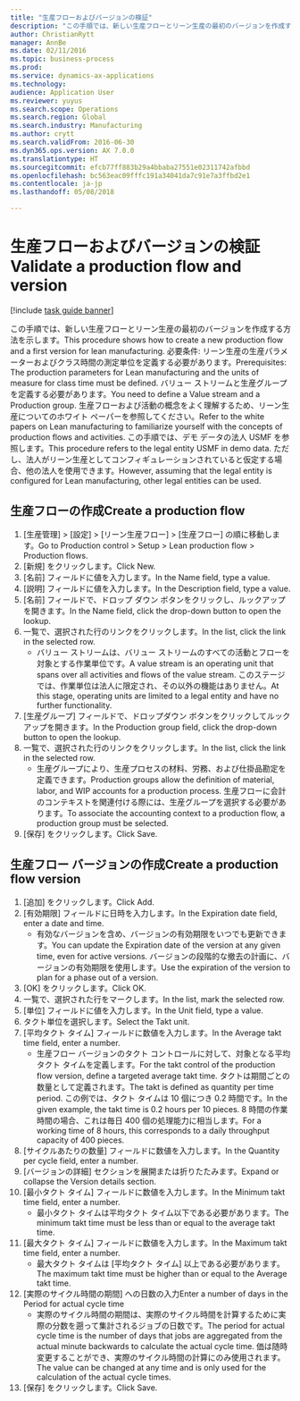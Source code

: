 ```yaml
--- 
title: "生産フローおよびバージョンの検証"
description: "この手順では、新しい生産フローとリーン生産の最初のバージョンを作成する方法を示します。"
author: ChristianRytt
manager: AnnBe
ms.date: 02/11/2016
ms.topic: business-process
ms.prod: 
ms.service: dynamics-ax-applications
ms.technology: 
audience: Application User
ms.reviewer: yuyus
ms.search.scope: Operations
ms.search.region: Global
ms.search.industry: Manufacturing
ms.author: crytt
ms.search.validFrom: 2016-06-30
ms.dyn365.ops.version: AX 7.0.0
ms.translationtype: HT
ms.sourcegitcommit: efcb77ff883b29a4bbaba27551e02311742afbbd
ms.openlocfilehash: bc563eac09fffc191a34041da7c91e7a3ffbd2e1
ms.contentlocale: ja-jp
ms.lasthandoff: 05/08/2018

---
```

# <a name="validate-a-production-flow-and-version"></a><span data-ttu-id="22ea1-103">生産フローおよびバージョンの検証</span><span class="sxs-lookup"><span data-stu-id="22ea1-103">Validate a production flow and version</span></span>

[!include [task guide banner](../../includes/task-guide-banner.md)]

<span data-ttu-id="22ea1-104">この手順では、新しい生産フローとリーン生産の最初のバージョンを作成する方法を示します。</span><span class="sxs-lookup"><span data-stu-id="22ea1-104">This procedure shows how to create a new production flow and a first version for lean manufacturing.</span></span> <span data-ttu-id="22ea1-105">必要条件: リーン生産の生産パラメーターおよびクラス時間の測定単位を定義する必要があります。</span><span class="sxs-lookup"><span data-stu-id="22ea1-105">Prerequisites: The production parameters for Lean manufacturing and the units of measure for class time must be defined.</span></span> <span data-ttu-id="22ea1-106">バリュー ストリームと生産グループを定義する必要があります。</span><span class="sxs-lookup"><span data-stu-id="22ea1-106">You need to define a Value stream and a Production group.</span></span> <span data-ttu-id="22ea1-107">生産フローおよび活動の概念をよく理解するため、リーン生産についてのホワイト ペーパーを参照してください。</span><span class="sxs-lookup"><span data-stu-id="22ea1-107">Refer to the white papers on Lean manufacturing to familiarize yourself with the concepts of production flows and activities.</span></span> <span data-ttu-id="22ea1-108">この手順では、デモ データの法人 USMF を参照します。</span><span class="sxs-lookup"><span data-stu-id="22ea1-108">This procedure refers to the legal entity USMF in demo data.</span></span> <span data-ttu-id="22ea1-109">ただし、法人がリーン生産としてコンフィギュレーションされていると仮定する場合、他の法人を使用できます。</span><span class="sxs-lookup"><span data-stu-id="22ea1-109">However, assuming that the legal entity is configured for Lean manufacturing, other legal entities can be used.</span></span>


## <a name="create-a-production-flow"></a><span data-ttu-id="22ea1-110">生産フローの作成</span><span class="sxs-lookup"><span data-stu-id="22ea1-110">Create a production flow</span></span>
1. <span data-ttu-id="22ea1-111">[生産管理] > [設定] > [リーン生産フロー] > [生産フロー] の順に移動します。</span><span class="sxs-lookup"><span data-stu-id="22ea1-111">Go to Production control > Setup > Lean production flow > Production flows.</span></span>
2. <span data-ttu-id="22ea1-112">[新規] をクリックします。</span><span class="sxs-lookup"><span data-stu-id="22ea1-112">Click New.</span></span>
3. <span data-ttu-id="22ea1-113">[名前] フィールドに値を入力します。</span><span class="sxs-lookup"><span data-stu-id="22ea1-113">In the Name field, type a value.</span></span>
4. <span data-ttu-id="22ea1-114">[説明] フィールドに値を入力します。</span><span class="sxs-lookup"><span data-stu-id="22ea1-114">In the Description field, type a value.</span></span>
5. <span data-ttu-id="22ea1-115">[名前] フィールドで、ドロップ ダウン ボタンをクリックし、ルックアップを開きます。</span><span class="sxs-lookup"><span data-stu-id="22ea1-115">In the Name field, click the drop-down button to open the lookup.</span></span>
6. <span data-ttu-id="22ea1-116">一覧で、選択された行のリンクをクリックします。</span><span class="sxs-lookup"><span data-stu-id="22ea1-116">In the list, click the link in the selected row.</span></span>
    * <span data-ttu-id="22ea1-117">バリュー ストリームは、バリュー ストリームのすべての活動とフローを対象とする作業単位です。</span><span class="sxs-lookup"><span data-stu-id="22ea1-117">A value stream is an operating unit that spans over all activities and flows of the value stream.</span></span>   <span data-ttu-id="22ea1-118">このステージでは、作業単位は法人に限定され、その以外の機能はありません。</span><span class="sxs-lookup"><span data-stu-id="22ea1-118">At this stage, operating units are limited to a legal entity and have no further functionality.</span></span>  
7. <span data-ttu-id="22ea1-119">[生産グループ] フィールドで、ドロップダウン ボタンをクリックしてルックアップを開きます。</span><span class="sxs-lookup"><span data-stu-id="22ea1-119">In the Production group field, click the drop-down button to open the lookup.</span></span>
8. <span data-ttu-id="22ea1-120">一覧で、選択された行のリンクをクリックします。</span><span class="sxs-lookup"><span data-stu-id="22ea1-120">In the list, click the link in the selected row.</span></span>
    * <span data-ttu-id="22ea1-121">生産グループにより、生産プロセスの材料、労務、および仕掛品勘定を定義できます。</span><span class="sxs-lookup"><span data-stu-id="22ea1-121">Production groups allow the definition of material, labor, and WIP accounts for a production process.</span></span> <span data-ttu-id="22ea1-122">生産フローに会計のコンテキストを関連付ける際には、生産グループを選択する必要があります。</span><span class="sxs-lookup"><span data-stu-id="22ea1-122">To associate the accounting context to a production flow, a production group must be selected.</span></span>  
9. <span data-ttu-id="22ea1-123">[保存] をクリックします。</span><span class="sxs-lookup"><span data-stu-id="22ea1-123">Click Save.</span></span>

## <a name="create-a-production-flow-version"></a><span data-ttu-id="22ea1-124">生産フロー バージョンの作成</span><span class="sxs-lookup"><span data-stu-id="22ea1-124">Create a production flow version</span></span>
1. <span data-ttu-id="22ea1-125">[追加] をクリックします。</span><span class="sxs-lookup"><span data-stu-id="22ea1-125">Click Add.</span></span>
2. <span data-ttu-id="22ea1-126">[有効期限] フィールドに日時を入力します。</span><span class="sxs-lookup"><span data-stu-id="22ea1-126">In the Expiration date field, enter a date and time.</span></span>
    * <span data-ttu-id="22ea1-127">有効なバージョンを含め、バージョンの有効期限をいつでも更新できます。</span><span class="sxs-lookup"><span data-stu-id="22ea1-127">You can update the Expiration date of the version at any given time, even for active versions.</span></span> <span data-ttu-id="22ea1-128">バージョンの段階的な撤去の計画に、バージョンの有効期限を使用します。</span><span class="sxs-lookup"><span data-stu-id="22ea1-128">Use the expiration of the version to plan for a phase out of a version.</span></span>  
3. <span data-ttu-id="22ea1-129">[OK] をクリックします。</span><span class="sxs-lookup"><span data-stu-id="22ea1-129">Click OK.</span></span>
4. <span data-ttu-id="22ea1-130">一覧で、選択された行をマークします。</span><span class="sxs-lookup"><span data-stu-id="22ea1-130">In the list, mark the selected row.</span></span>
5. <span data-ttu-id="22ea1-131">[単位] フィールドに値を入力します。</span><span class="sxs-lookup"><span data-stu-id="22ea1-131">In the Unit field, type a value.</span></span>
6. <span data-ttu-id="22ea1-132">タクト単位を選択します。</span><span class="sxs-lookup"><span data-stu-id="22ea1-132">Select the Takt unit.</span></span>
7. <span data-ttu-id="22ea1-133">[平均タクト タイム] フィールドに数値を入力します。</span><span class="sxs-lookup"><span data-stu-id="22ea1-133">In the Average takt time field, enter a number.</span></span>
    * <span data-ttu-id="22ea1-134">生産フロー バージョンのタクト コントロールに対して、対象となる平均タクト タイムを定義します。</span><span class="sxs-lookup"><span data-stu-id="22ea1-134">For the takt control of the production flow version, define a targeted average takt time.</span></span>   <span data-ttu-id="22ea1-135">タクトは期間ごとの数量として定義されます。</span><span class="sxs-lookup"><span data-stu-id="22ea1-135">The takt is defined as quantity  per time period.</span></span>  <span data-ttu-id="22ea1-136">この例では、タクト タイムは 10 個につき 0.2 時間です。</span><span class="sxs-lookup"><span data-stu-id="22ea1-136">In the given example, the takt time is 0.2 hours per 10 pieces.</span></span> <span data-ttu-id="22ea1-137">8 時間の作業時間の場合、これは毎日 400 個の処理能力に相当します。</span><span class="sxs-lookup"><span data-stu-id="22ea1-137">For a working time of 8 hours, this corresponds to a daily throughput capacity of 400 pieces.</span></span>  
8. <span data-ttu-id="22ea1-138">[サイクルあたりの数量] フィールドに数値を入力します。</span><span class="sxs-lookup"><span data-stu-id="22ea1-138">In the Quantity per cycle field, enter a number.</span></span>
9. <span data-ttu-id="22ea1-139">[バージョンの詳細] セクションを展開または折りたたみます。</span><span class="sxs-lookup"><span data-stu-id="22ea1-139">Expand or collapse the Version details section.</span></span>
10. <span data-ttu-id="22ea1-140">[最小タクト タイム] フィールドに数値を入力します。</span><span class="sxs-lookup"><span data-stu-id="22ea1-140">In the Minimum takt time field, enter a number.</span></span>
    * <span data-ttu-id="22ea1-141">最小タクト タイムは平均タクト タイム以下である必要があります。</span><span class="sxs-lookup"><span data-stu-id="22ea1-141">The minimum takt time must be less than or equal to the average takt time.</span></span>  
11. <span data-ttu-id="22ea1-142">[最大タクト タイム] フィールドに数値を入力します。</span><span class="sxs-lookup"><span data-stu-id="22ea1-142">In the Maximum takt time field, enter a number.</span></span>
    * <span data-ttu-id="22ea1-143">最大タクト タイムは [平均タクト タイム] 以上である必要があります。</span><span class="sxs-lookup"><span data-stu-id="22ea1-143">The maximum takt time must be higher than or equal to the Average takt time.</span></span>  
12. <span data-ttu-id="22ea1-144">[実際のサイクル時間の期間] への日数の入力</span><span class="sxs-lookup"><span data-stu-id="22ea1-144">Enter a number of days in the Period for actual cycle time</span></span>
    * <span data-ttu-id="22ea1-145">実際のサイクル時間の期間は、実際のサイクル時間を計算するために実際の分数を遡って集計されるジョブの日数です。</span><span class="sxs-lookup"><span data-stu-id="22ea1-145">The period for actual cycle time is the number of days that jobs are aggregated from the actual minute backwards to calculate the actual cycle time.</span></span> <span data-ttu-id="22ea1-146">価は随時変更することができ、実際のサイクル時間の計算にのみ使用されます。</span><span class="sxs-lookup"><span data-stu-id="22ea1-146">The value can be changed at any time and is only used for the calculation of the actual cycle times.</span></span>  
13. <span data-ttu-id="22ea1-147">[保存] をクリックします。</span><span class="sxs-lookup"><span data-stu-id="22ea1-147">Click Save.</span></span>


